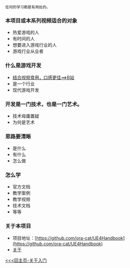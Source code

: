     任何的学习都是有用处的。
### 本项目或本系列视频适合的对象
+ 热爱游戏的人
+ 有时间的人
+ 想要进入游戏行业的人
+ 游戏行业从业者
### 什么是游戏开发
+ [结合视频食用，口感更佳==>B站](http://www.bilibili.com)
+ 是一个行业
+ 现代游戏开发
### 开发是一门技术，也是一门艺术。
+ 技术毋庸置疑
+ 为何是艺术
### 思路要清晰
+ 是什么
+ 有什么
+ 怎么做
### 怎么学
+ 官方文档
+ 教学案例
+ 教学视频
+ 技术文档
+ 等等
### 关于本项目
* 项目地址：[https://github.com/ora-cat/UE4Handbook](https://github.com/ora-cat/UE4Handbook)
* [关于](https://github.com/ora-cat/UE4Handbook/blob/master/Directory/JoinUs.md)

[<<<回主页-关于入门](https://github.com/ora-cat/UE4Handbook#%E5%85%B3%E4%BA%8E%E5%85%A5%E9%97%A8)